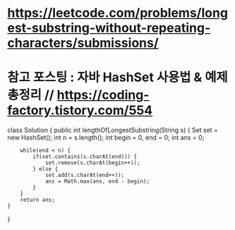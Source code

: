 # https://leetcode.com/problems/longest-substring-without-repeating-characters/submissions/
# 참고 포스팅 : 자바 HashSet 사용법 & 예제 총정리 // https://coding-factory.tistory.com/554

class Solution {
    public int lengthOfLongestSubstring(String s) {
        Set set = new HashSet();
        int n = s.length();
        int begin = 0, end = 0;
        int ans = 0;

        while(end < n) {
            if(set.contains(s.charAt(end))) {
                set.remove(s.charAt(begin++));
            } else {
                set.add(s.charAt(end++));
                ans = Math.max(ans, end - begin);
            }
        }
        return ans;
    }
}
